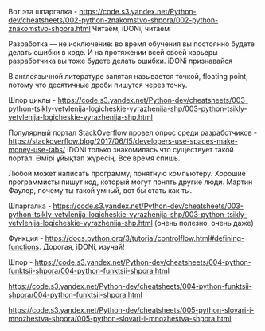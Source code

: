Вот эта шпаргалка - https://code.s3.yandex.net/Python-dev/cheatsheets/002-python-znakomstvo-shpora/002-python-znakomstvo-shpora.html
Читаем, iDONi, читаем


Разработка — не исключение: во время обучения вы постоянно будете делать ошибки в коде. И на протяжении всей своей карьеры разработчика вы тоже будете делать ошибки. 
iDONi признавайся


В англоязычной литературе запятая называется точкой, floating point, потому что десятичные дроби пишутся через точку.


Шпор циклы - https://code.s3.yandex.net/Python-dev/cheatsheets/003-python-tsikly-vetvlenija-logicheskie-vyrazhenija-shp/003-python-tsikly-vetvlenija-logicheskie-vyrazhenija-shp.html


Популярный портал StackOverflow провел опрос среди разработчиков - https://stackoverflow.blog/2017/06/15/developers-use-spaces-make-money-use-tabs/
iDONi только знакомилась что существует такой портал. Өмірі ұйықтап жүресің. Все время спишь.

Любой может написать программу, понятную компьютеру. Хорошие программисты пишут код, который могут понять другие люди.
Мартин Фаулер, почему ты такой умный, вот бы стать как ты.

Шпаргалка - https://code.s3.yandex.net/Python-dev/cheatsheets/003-python-tsikly-vetvlenija-logicheskie-vyrazhenija-shp/003-python-tsikly-vetvlenija-logicheskie-vyrazhenija-shp.html (очень полезно, очень даже)

Функция - https://docs.python.org/3/tutorial/controlflow.html#defining-functions. Дорогая, iDONi, изучай!

Шпор - https://code.s3.yandex.net/Python-dev/cheatsheets/004-python-funktsii-shpora/004-python-funktsii-shpora.html

https://code.s3.yandex.net/Python-dev/cheatsheets/004-python-funktsii-shpora/004-python-funktsii-shpora.html

https://code.s3.yandex.net/Python-dev/cheatsheets/005-python-slovari-i-mnozhestva-shpora/005-python-slovari-i-mnozhestva-shpora.html
